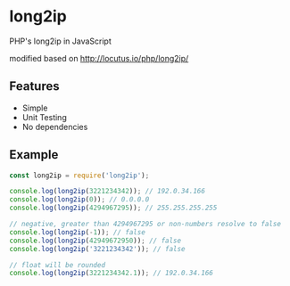 # long2ip
PHP's long2ip in JavaScript

modified based on http://locutus.io/php/long2ip/

## Features
- Simple
- Unit Testing
- No dependencies

## Example
```javascript
const long2ip = require('long2ip');

console.log(long2ip(3221234342)); // 192.0.34.166
console.log(long2ip(0)); // 0.0.0.0
console.log(long2ip(4294967295)); // 255.255.255.255

// negative, greater than 4294967295 or non-numbers resolve to false
console.log(long2ip(-1)); // false
console.log(long2ip(42949672950)); // false
console.log(long2ip('3221234342')); // false

// float will be rounded
console.log(long2ip(3221234342.1)); // 192.0.34.166
```

